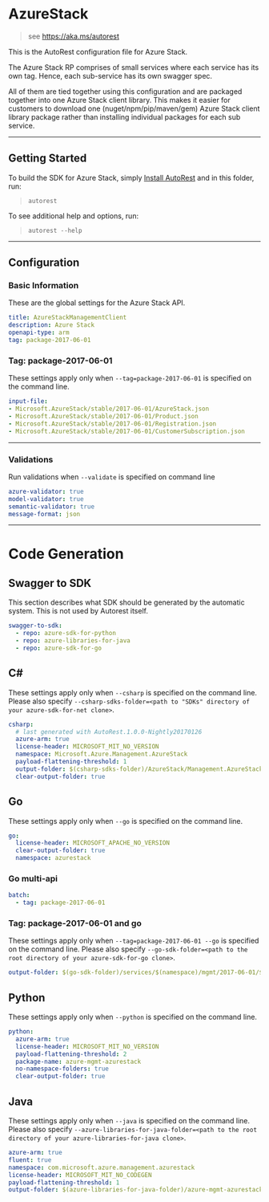 # AzureStack

> see https://aka.ms/autorest

This is the AutoRest configuration file for Azure Stack.


The Azure Stack RP comprises of small services where each service has its own tag.
Hence, each sub-service has its own swagger spec.

All of them are tied together using this configuration and are packaged together into one Azure Stack client library.
This makes it easier for customers to download one (nuget/npm/pip/maven/gem) Azure Stack client library package rather than installing individual packages for each sub service.


---
## Getting Started
To build the SDK for Azure Stack, simply [Install AutoRest](https://aka.ms/autorest/install) and in this folder, run:

> `autorest`

To see additional help and options, run:

> `autorest --help`
---

## Configuration


### Basic Information
These are the global settings for the Azure Stack API.

``` yaml
title: AzureStackManagementClient
description: Azure Stack
openapi-type: arm
tag: package-2017-06-01
```

### Tag: package-2017-06-01

These settings apply only when `--tag=package-2017-06-01` is specified on the command line.

``` yaml $(tag) == 'package-2017-06-01'
input-file:
- Microsoft.AzureStack/stable/2017-06-01/AzureStack.json
- Microsoft.AzureStack/stable/2017-06-01/Product.json
- Microsoft.AzureStack/stable/2017-06-01/Registration.json
- Microsoft.AzureStack/stable/2017-06-01/CustomerSubscription.json
```

---

### Validations
Run validations when `--validate` is specified on command line

``` yaml $(validate)
azure-validator: true
model-validator: true
semantic-validator: true
message-format: json
```

---
# Code Generation

## Swagger to SDK

This section describes what SDK should be generated by the automatic system.
This is not used by Autorest itself.

``` yaml $(swagger-to-sdk)
swagger-to-sdk:
  - repo: azure-sdk-for-python
  - repo: azure-libraries-for-java
  - repo: azure-sdk-for-go
```

## C#

These settings apply only when `--csharp` is specified on the command line.
Please also specify `--csharp-sdks-folder=<path to "SDKs" directory of your azure-sdk-for-net clone>`.

``` yaml $(csharp)
csharp:
  # last generated with AutoRest.1.0.0-Nightly20170126
  azure-arm: true
  license-header: MICROSOFT_MIT_NO_VERSION
  namespace: Microsoft.Azure.Management.AzureStack
  payload-flattening-threshold: 1
  output-folder: $(csharp-sdks-folder)/AzureStack/Management.AzureStack/Generated
  clear-output-folder: true
```

## Go

These settings apply only when `--go` is specified on the command line.

``` yaml $(go)
go:
  license-header: MICROSOFT_APACHE_NO_VERSION
  clear-output-folder: true
  namespace: azurestack
```

### Go multi-api

``` yaml $(go) && $(multiapi)
batch:
  - tag: package-2017-06-01
```

### Tag: package-2017-06-01 and go

These settings apply only when `--tag=package-2017-06-01 --go` is specified on the command line.
Please also specify `--go-sdk-folder=<path to the root directory of your azure-sdk-for-go clone>`.

``` yaml $(tag)=='package-2017-06-01' && $(go)
output-folder: $(go-sdk-folder)/services/$(namespace)/mgmt/2017-06-01/$(namespace)
```

## Python

These settings apply only when `--python` is specified on the command line.

``` yaml $(python)
python:
  azure-arm: true
  license-header: MICROSOFT_MIT_NO_VERSION
  payload-flattening-threshold: 2
  package-name: azure-mgmt-azurestack
  no-namespace-folders: true
  clear-output-folder: true
```

## Java

These settings apply only when `--java` is specified on the command line.
Please also specify `--azure-libraries-for-java-folder=<path to the root directory of your azure-libraries-for-java clone>`.

``` yaml $(java)
azure-arm: true
fluent: true
namespace: com.microsoft.azure.management.azurestack
license-header: MICROSOFT_MIT_NO_CODEGEN
payload-flattening-threshold: 1
output-folder: $(azure-libraries-for-java-folder)/azure-mgmt-azurestack
```

